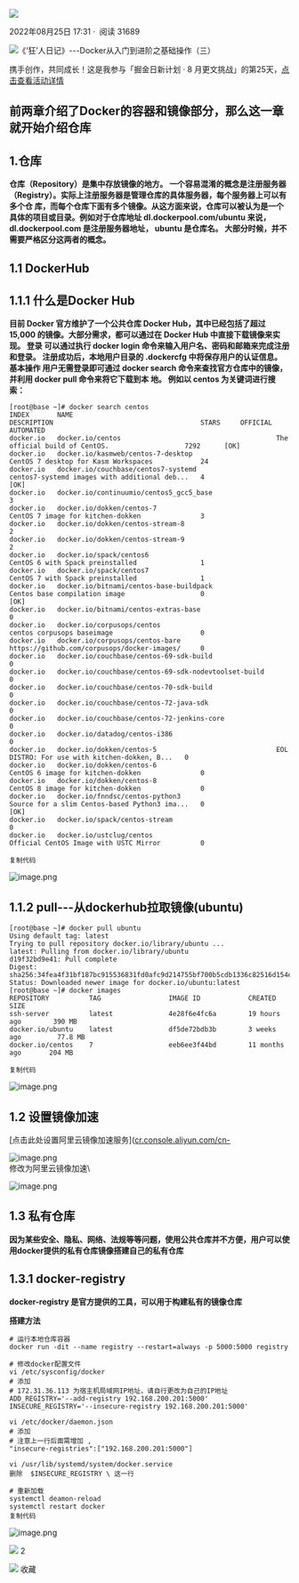    

[![](https://p26-passport.byteacctimg.com/img/user-avatar/e3b82b14bcbe9861a2b50f64dcd89de1~300x300.image)](https://juejin.cn/user/3611262085773719)

2022年08月25日 17:31 ·  阅读 31689

![《‘狂’人日记》---Docker从入门到进阶之基础操作（三）](https://p9-juejin.byteimg.com/tos-cn-i-k3u1fbpfcp/e02049bfbef8458d83b82ae5acb78777~tplv-k3u1fbpfcp-zoom-crop-mark:3024:3024:3024:1702.awebp?)  

携手创作，共同成长！这是我参与「掘金日新计划 · 8 月更文挑战」的第25天，[点击查看活动详情](https://juejin.cn/post/7123120819437322247 "https://juejin.cn/post/7123120819437322247")

## 前两章介绍了Docker的容器和镜像部分，那么这一章就开始介绍仓库

## 1.仓库

**仓库（Repository）是集中存放镜像的地方。 一个容易混淆的概念是注册服务器（Registry）。实际上注册服务器是管理仓库的具体服务器，每个服务器上可以有多个仓 库，而每个仓库下面有多个镜像。从这方面来说，仓库可以被认为是一个具体的项目或目录。例如对于仓库地址 dl.dockerpool.com/ubuntu 来说， dl.dockerpool.com 是注册服务器地址， ubuntu 是仓库名。 大部分时候，并不需要严格区分这两者的概念。**

## 1.1 DockerHub

## 1.1.1 什么是Docker Hub

**目前 Docker 官方维护了一个公共仓库 Docker Hub，其中已经包括了超过 15,000 的镜像。大部分需求，都可以通过在 Docker Hub 中直接下载镜像来实现。 登录 可以通过执行 docker login 命令来输入用户名、密码和邮箱来完成注册和登录。 注册成功后，本地用户目录的 .dockercfg 中将保存用户的认证信息。 基本操作 用户无需登录即可通过 docker search 命令来查找官方仓库中的镜像，并利用 docker pull 命令来将它下载到本 地。 例如以 centos 为关键词进行搜索：**

```
[root@base ~]# docker search centos
INDEX       NAME                                                   DESCRIPTION                                     STARS     OFFICIAL   AUTOMATED
docker.io   docker.io/centos                                       The official build of CentOS.                   7292      [OK]
docker.io   docker.io/kasmweb/centos-7-desktop                     CentOS 7 desktop for Kasm Workspaces            24
docker.io   docker.io/couchbase/centos7-systemd                    centos7-systemd images with additional deb...   4                    [OK]
docker.io   docker.io/continuumio/centos5_gcc5_base                                                                3
docker.io   docker.io/dokken/centos-7                              CentOS 7 image for kitchen-dokken               3
docker.io   docker.io/dokken/centos-stream-8                                                                       2
docker.io   docker.io/dokken/centos-stream-9                                                                       2
docker.io   docker.io/spack/centos6                                CentOS 6 with Spack preinstalled                1
docker.io   docker.io/spack/centos7                                CentOS 7 with Spack preinstalled                1
docker.io   docker.io/bitnami/centos-base-buildpack                Centos base compilation image                   0                    [OK]
docker.io   docker.io/bitnami/centos-extras-base                                                                   0
docker.io   docker.io/corpusops/centos                             centos corpusops baseimage                      0
docker.io   docker.io/corpusops/centos-bare                        https://github.com/corpusops/docker-images/     0
docker.io   docker.io/couchbase/centos-69-sdk-build                                                                0
docker.io   docker.io/couchbase/centos-69-sdk-nodevtoolset-build                                                   0
docker.io   docker.io/couchbase/centos-70-sdk-build                                                                0
docker.io   docker.io/couchbase/centos-72-java-sdk                                                                 0
docker.io   docker.io/couchbase/centos-72-jenkins-core                                                             0
docker.io   docker.io/datadog/centos-i386                                                                          0
docker.io   docker.io/dokken/centos-5                              EOL DISTRO: For use with kitchen-dokken, B...   0
docker.io   docker.io/dokken/centos-6                              CentOS 6 image for kitchen-dokken               0
docker.io   docker.io/dokken/centos-8                              CentOS 8 image for kitchen-dokken               0
docker.io   docker.io/fnndsc/centos-python3                        Source for a slim Centos-based Python3 ima...   0                    [OK]
docker.io   docker.io/spack/centos-stream                                                                          0
docker.io   docker.io/ustclug/centos                               Official CentOS Image with USTC Mirror          0

复制代码
```

![image.png](https://p9-juejin.byteimg.com/tos-cn-i-k3u1fbpfcp/55b65289c87c4947bb0dfda5f288d288~tplv-k3u1fbpfcp-zoom-in-crop-mark:3024:0:0:0.awebp?)

## 1.1.2 pull---从dockerhub拉取镜像(ubuntu)

```
[root@base ~]# docker pull ubuntu
Using default tag: latest
Trying to pull repository docker.io/library/ubuntu ...
latest: Pulling from docker.io/library/ubuntu
d19f32bd9e41: Pull complete
Digest: sha256:34fea4f31bf187bc915536831fd0afc9d214755bf700b5cdb1336c82516d154e
Status: Downloaded newer image for docker.io/ubuntu:latest
[root@base ~]# docker images
REPOSITORY          TAG                 IMAGE ID            CREATED             SIZE
ssh-server          latest              4e28f6e4fc6a        19 hours ago        390 MB
docker.io/ubuntu    latest              df5de72bdb3b        3 weeks ago         77.8 MB
docker.io/centos    7                   eeb6ee3f44bd        11 months ago       204 MB

复制代码
```

![image.png](https://p3-juejin.byteimg.com/tos-cn-i-k3u1fbpfcp/375fd371fc0f4cb087e4c5d9c6f10ac4~tplv-k3u1fbpfcp-zoom-in-crop-mark:3024:0:0:0.awebp?)

## 1.2 设置镜像加速

\[点击此处设置阿里云镜像加速服务\]([cr.console.aliyun.com/cn-](https://link.juejin.cn/?target=https%3A%2F%2Fcr.console.aliyun.com%2Fcn- "https://link.juejin.cn/?target=https%3A%2F%2Fcr.console.aliyun.com%2Fcn-")

![image.png](https://p3-juejin.byteimg.com/tos-cn-i-k3u1fbpfcp/a303c74fbded4a0e885ede37b5a9698a~tplv-k3u1fbpfcp-zoom-in-crop-mark:3024:0:0:0.awebp)  
修改为阿里云镜像加速\\

![image.png](https://p3-juejin.byteimg.com/tos-cn-i-k3u1fbpfcp/6eb6e48112294ccabb304739762d0788~tplv-k3u1fbpfcp-zoom-in-crop-mark:3024:0:0:0.awebp)

## 1.3 私有仓库

**因为某些安全、隐私、网络、法规等等问题，使用公共仓库并不方便，用户可以使用docker提供的私有仓库镜像搭建自己的私有仓库**

## 1.3.1 docker-registry

**docker-registry 是官方提供的工具，可以用于构建私有的镜像仓库**

**搭建方法**

```
# 运行本地仓库容器
docker run -dit --name registry --restart=always -p 5000:5000 registry

# 修改docker配置文件
vi /etc/sysconfig/docker
# 添加
# 172.31.36.113 为宿主机局域网IP地址，请自行更改为自己的IP地址
ADD_REGISTRY='--add-registry 192.168.200.201:5000'
INSECURE_REGISTRY='--insecure-registry 192.168.200.201:5000'

vi /etc/docker/daemon.json
# 添加
# 注意上一行后面需增加 , 
"insecure-registries":["192.168.200.201:5000"]

vi /usr/lib/systemd/system/docker.service
删除  $INSECURE_REGISTRY \ 这一行

# 重新加载
systemctl deamon-reload
systemctl restart docker
复制代码
```

![image.png](https://p9-juejin.byteimg.com/tos-cn-i-k3u1fbpfcp/017314396bb74661bed451f3d17e949c~tplv-k3u1fbpfcp-zoom-in-crop-mark:3024:0:0:0.awebp?)

![](https://lf3-cdn-tos.bytescm.com/obj/static/xitu_juejin_web/00ba359ecd0075e59ffbc3d810af551d.svg) 2

![](https://lf3-cdn-tos.bytescm.com/obj/static/xitu_juejin_web/3d482c7a948bac826e155953b2a28a9e.svg) 收藏